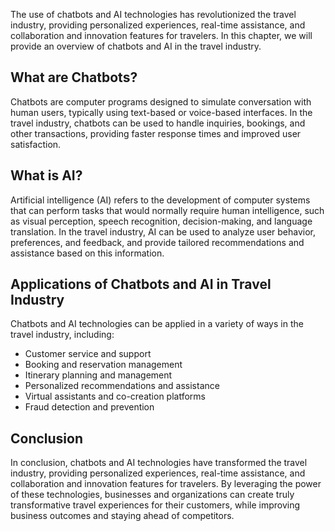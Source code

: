
The use of chatbots and AI technologies has revolutionized the travel industry, providing personalized experiences, real-time assistance, and collaboration and innovation features for travelers. In this chapter, we will provide an overview of chatbots and AI in the travel industry.

What are Chatbots?
------------------

Chatbots are computer programs designed to simulate conversation with human users, typically using text-based or voice-based interfaces. In the travel industry, chatbots can be used to handle inquiries, bookings, and other transactions, providing faster response times and improved user satisfaction.

What is AI?
-----------

Artificial intelligence (AI) refers to the development of computer systems that can perform tasks that would normally require human intelligence, such as visual perception, speech recognition, decision-making, and language translation. In the travel industry, AI can be used to analyze user behavior, preferences, and feedback, and provide tailored recommendations and assistance based on this information.

Applications of Chatbots and AI in Travel Industry
--------------------------------------------------

Chatbots and AI technologies can be applied in a variety of ways in the travel industry, including:

* Customer service and support
* Booking and reservation management
* Itinerary planning and management
* Personalized recommendations and assistance
* Virtual assistants and co-creation platforms
* Fraud detection and prevention

Conclusion
----------

In conclusion, chatbots and AI technologies have transformed the travel industry, providing personalized experiences, real-time assistance, and collaboration and innovation features for travelers. By leveraging the power of these technologies, businesses and organizations can create truly transformative travel experiences for their customers, while improving business outcomes and staying ahead of competitors.
